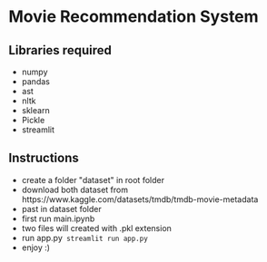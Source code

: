 <h1>Movie Recommendation System</h1>
<h2>Libraries required</h2>
<ul>
  <li>numpy</li>
  <li>pandas</li>
  <li>ast</li>
  <li>nltk</li>
  <li>sklearn</li>
  <li>Pickle</li>
  <li>streamlit</li>
</ul>

<h2>Instructions</h2>
<ul>
  <li>create a folder "dataset" in root folder</li>
  <li>download both dataset from https://www.kaggle.com/datasets/tmdb/tmdb-movie-metadata</li>
  <li>past in dataset folder</li>
  <li>first run main.ipynb</li>
  <li>two files will created with .pkl extension</li>
  <li>run app.py<code> streamlit run app.py</code></li>
  <li>enjoy :)</li>
</ul>
